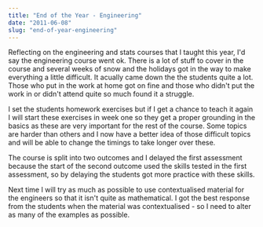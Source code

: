 ```yaml
---
title: "End of the Year - Engineering"
date: "2011-06-08"
slug: "end-of-year-engineering"
---
```

<p>Reflecting on the engineering and stats courses that I taught this year, I'd say the engineering course went ok. There is a lot of stuff to cover in the course and several weeks of snow and the holidays got in the way to make everything a little difficult. It acually came down the the students quite a lot. Those who put in the work at home got on fine and those who didn't put the work in or didn't attend quite so much found it a struggle.</p>
<p>I set the students homework exercises but if I get a chance to teach it again I will start these exercises in week one so they get a proper grounding in the basics as these are very important for the rest of the course. Some topics are harder than others and I now have a better idea of those difficult topics and will be able to change the timings to take longer over these.</p>
<p>The course is split into two outcomes and I delayed the first assessment because the start of the second outcome used the skills tested in the first assessment, so by delaying the students got more practice with these skills.</p>
<p>Next time I will try as much as possible to use contextualised material for the engineers so that it isn't quite as mathematical. I got the best response from the students when the material was contextualised - so I need to alter as many of the examples as possible.</p>
